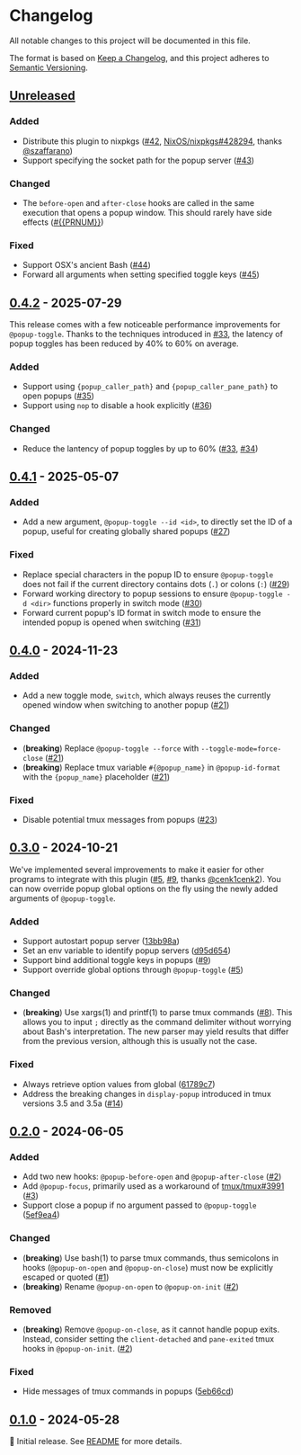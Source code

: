 # Changelog

All notable changes to this project will be documented in this file.

The format is based on [Keep a Changelog](https://keepachangelog.com/en/1.1.0/),
and this project adheres to
[Semantic Versioning](https://semver.org/spec/v2.0.0.html).

<!--
Here's a template for each release section. This file should only include updates
that are noticeable to end users between two releases. For developers, this project
follows <https://www.conventionalcommits.org/en/v1.0.0/> to track changes.

## [1.0.0] - YYYY-MM-DD

### Added

- (**breaking**) Always place breaking changes at the top of each subsection.
- Append other changes in chronological order under the appropriate subsection.
- Additionally, you may use `{{variable name}}` as a placeholder for the value
  of a named variable, which includes:
  - `PRNUM`: the number of the pull request
  - `DATE`: the date in `YYYY-MM-DD` format whenever the pull request is updated

### Changed

### Deprecated

### Removed

### Fixed

### Security

[1.0.0]: https://github.com/user/repo/compare/v0.0.0..v1.0.0
-->

## [Unreleased]

### Added

- Distribute this plugin to nixpkgs ([#42], [NixOS/nixpkgs#428294], thanks
  [@szaffarano])
- Support specifying the socket path for the popup server ([#43])

### Changed

- The `before-open` and `after-close` hooks are called in the same execution
  that opens a popup window. This should rarely have side effects ([#{{PRNUM}}])

### Fixed

- Support OSX's ancient Bash ([#44])
- Forward all arguments when setting specified toggle keys ([#45])

[#42]: https://github.com/loichyan/tmux-toggle-popup/pull/42
[#43]: https://github.com/loichyan/tmux-toggle-popup/pull/43
[#44]: https://github.com/loichyan/tmux-toggle-popup/pull/44
[#45]: https://github.com/loichyan/tmux-toggle-popup/pull/45
[#{{PRNUM}}]: https://github.com/loichyan/tmux-toggle-popup/pull/{{PRNUM}}
[NixOS/nixpkgs#428294]: https://github.com/NixOS/nixpkgs/pull/428294
[@szaffarano]: https://github.com/szaffarano

## [0.4.2] - 2025-07-29

This release comes with a few noticeable performance improvements for
`@popup-toggle`. Thanks to the techniques introduced in [#33], the latency of
popup toggles has been reduced by 40% to 60% on average.

### Added

- Support using `{popup_caller_path}` and `{popup_caller_pane_path}` to open
  popups ([#35])
- Support using `nop` to disable a hook explicitly ([#36])

### Changed

- Reduce the lantency of popup toggles by up to 60% ([#33], [#34])

[#33]: https://github.com/loichyan/tmux-toggle-popup/pull/33
[#34]: https://github.com/loichyan/tmux-toggle-popup/pull/34
[#35]: https://github.com/loichyan/tmux-toggle-popup/pull/35
[#36]: https://github.com/loichyan/tmux-toggle-popup/pull/36

## [0.4.1] - 2025-05-07

### Added

- Add a new argument, `@popup-toggle --id <id>`, to directly set the ID of a
  popup, useful for creating globally shared popups ([#27])

### Fixed

- Replace special characters in the popup ID to ensure `@popup-toggle` does not
  fail if the current directory contains dots (`.`) or colons (`:`) ([#29])
- Forward working directory to popup sessions to ensure `@popup-toggle -d <dir>`
  functions properly in switch mode ([#30])
- Forward current popup's ID format in switch mode to ensure the intended popup
  is opened when switching ([#31])

[#27]: https://github.com/loichyan/tmux-toggle-popup/pull/27
[#29]: https://github.com/loichyan/tmux-toggle-popup/pull/29
[#30]: https://github.com/loichyan/tmux-toggle-popup/pull/30
[#31]: https://github.com/loichyan/tmux-toggle-popup/pull/31

## [0.4.0] - 2024-11-23

### Added

- Add a new toggle mode, `switch`, which always reuses the currently opened
  window when switching to another popup ([#21])

### Changed

- (**breaking**) Replace `@popup-toggle --force` with
  `--toggle-mode=force-close` ([#21])
- (**breaking**) Replace tmux variable `#{@popup_name}` in `@popup-id-format`
  with the `{popup_name}` placeholder ([#21])

### Fixed

- Disable potential tmux messages from popups ([#23])

[#21]: https://github.com/loichyan/tmux-toggle-popup/pull/21
[#23]: https://github.com/loichyan/tmux-toggle-popup/pull/23

## [0.3.0] - 2024-10-21

We've implemented several improvements to make it easier for other programs to
integrate with this plugin ([#5], [#9], thanks [@cenk1cenk2]). You can now
override popup global options on the fly using the newly added arguments of
`@popup-toggle`.

### Added

- Support autostart popup server ([13bb98a])
- Set an env variable to identify popup servers ([d95d654])
- Support bind additional toggle keys in popups ([#9])
- Support override global options through `@popup-toggle` ([#5])

### Changed

- (**breaking**) Use xargs(1) and printf(1) to parse tmux commands ([#8]). This
  allows you to input `;` directly as the command delimiter without worrying
  about Bash's interpretation. The new parser may yield results that differ from
  the previous version, although this is usually not the case.

### Fixed

- Always retrieve option values from global ([61789c7])
- Address the breaking changes in `display-popup` introduced in tmux versions
  3.5 and 3.5a ([#14])

[#5]: https://github.com/loichyan/tmux-toggle-popup/pull/8
[#8]: https://github.com/loichyan/tmux-toggle-popup/pull/8
[#9]: https://github.com/loichyan/tmux-toggle-popup/pull/9
[#14]: https://github.com/loichyan/tmux-toggle-popup/pull/14
[13bb98a]: https://github.com/loichyan/tmux-toggle-popup/commit/13bb98a31debe4d7ca62b2f05e1401d93af53e23
[d95d654]: https://github.com/loichyan/tmux-toggle-popup/commit/d95d654f3eee8f1b9e86ebc000a9718305a442ce
[61789c7]: https://github.com/loichyan/tmux-toggle-popup/commit/61789c7b22fc6428a3248575503d65d88841de73
[@cenk1cenk2]: https://github.com/cenk1cenk2

## [0.2.0] - 2024-06-05

### Added

- Add two new hooks: `@popup-before-open` and `@popup-after-close` ([#2])
- Add `@popup-focus`, primarily used as a workaround of [tmux/tmux#3991] ([#3])
- Support close a popup if no argument passed to `@popup-toggle` ([5ef9ea4])

### Changed

- (**breaking**) Use bash(1) to parse tmux commands, thus semicolons in hooks
  (`@popup-on-open` and `@popup-on-close`) must now be explicitly escaped or
  quoted ([#1])
- (**breaking**) Rename `@popup-on-open` to `@popup-on-init` ([#2])

### Removed

- (**breaking**) Remove `@popup-on-close`, as it cannot handle popup exits.
  Instead, consider setting the `client-detached` and `pane-exited` tmux hooks
  in `@popup-on-init`. ([#2])

### Fixed

- Hide messages of tmux commands in popups ([5eb66cd])

[#1]: https://github.com/loichyan/tmux-toggle-popup/pull/1
[#2]: https://github.com/loichyan/tmux-toggle-popup/pull/2
[#3]: https://github.com/loichyan/tmux-toggle-popup/pull/3
[5ef9ea4]: https://github.com/loichyan/tmux-toggle-popup/commit/5ef9ea4d5c103ff8786722221eca939ef3dc1ea5
[5eb66cd]: https://github.com/loichyan/tmux-toggle-popup/commit/5eb66cd17ddaa030d4ea675513322aa1702d92c8
[tmux/tmux#3991]: https://github.com/tmux/tmux/issues/3991

## [0.1.0] - 2024-05-28

🎉 Initial release. See
[README](https://github.com/loichyan/tmux-toggle-popup/blob/v0.1.0/README.md)
for more details.

[Unreleased]: https://github.com/loichyan/tmux-toggle-popup/compare/v0.4.2..HEAD
[0.4.2]: https://github.com/loichyan/tmux-toggle-popup/compare/v0.4.1..v0.4.2
[0.4.1]: https://github.com/loichyan/tmux-toggle-popup/compare/v0.4.0..v0.4.1
[0.4.0]: https://github.com/loichyan/tmux-toggle-popup/compare/v0.3.0..v0.4.0
[0.3.0]: https://github.com/loichyan/tmux-toggle-popup/compare/v0.2.0..v0.3.0
[0.2.0]: https://github.com/loichyan/tmux-toggle-popup/compare/v0.1.0..v0.2.0
[0.1.0]: https://github.com/loichyan/tmux-toggle-popup/releases/tag/v0.1.0
